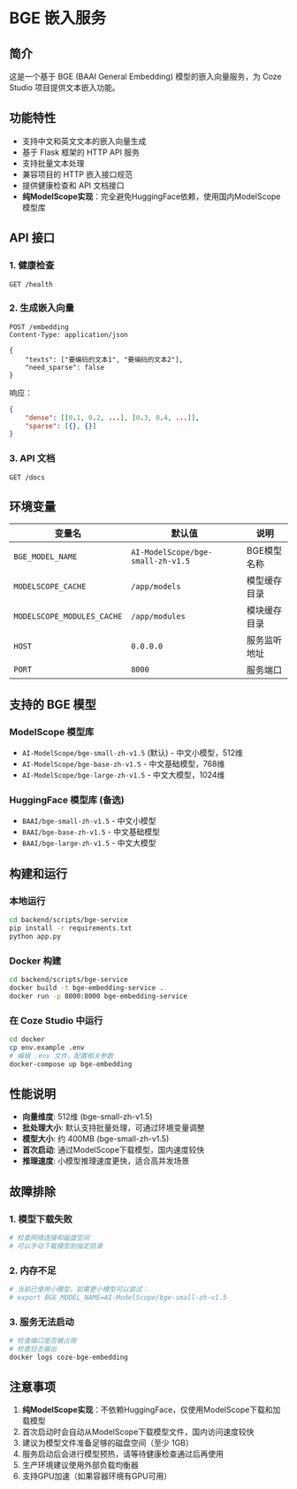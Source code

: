 # BGE 嵌入服务

## 简介

这是一个基于 BGE (BAAI General Embedding) 模型的嵌入向量服务，为 Coze Studio 项目提供文本嵌入功能。

## 功能特性

- 支持中文和英文文本的嵌入向量生成
- 基于 Flask 框架的 HTTP API 服务
- 支持批量文本处理
- 兼容项目的 HTTP 嵌入接口规范
- 提供健康检查和 API 文档接口
- **纯ModelScope实现**：完全避免HuggingFace依赖，使用国内ModelScope模型库

## API 接口

### 1. 健康检查
```
GET /health
```

### 2. 生成嵌入向量
```
POST /embedding
Content-Type: application/json

{
    "texts": ["要编码的文本1", "要编码的文本2"],
    "need_sparse": false
}
```

响应：
```json
{
    "dense": [[0.1, 0.2, ...], [0.3, 0.4, ...]],
    "sparse": [{}, {}]
}
```

### 3. API 文档
```
GET /docs
```

## 环境变量

| 变量名 | 默认值 | 说明 |
|--------|--------|------|
| `BGE_MODEL_NAME` | `AI-ModelScope/bge-small-zh-v1.5` | BGE模型名称 |
| `MODELSCOPE_CACHE` | `/app/models` | 模型缓存目录 |
| `MODELSCOPE_MODULES_CACHE` | `/app/modules` | 模块缓存目录 |
| `HOST` | `0.0.0.0` | 服务监听地址 |
| `PORT` | `8000` | 服务端口 |

## 支持的 BGE 模型

### ModelScope 模型库
- `AI-ModelScope/bge-small-zh-v1.5` (默认) - 中文小模型，512维
- `AI-ModelScope/bge-base-zh-v1.5` - 中文基础模型，768维
- `AI-ModelScope/bge-large-zh-v1.5` - 中文大模型，1024维

### HuggingFace 模型库 (备选)
- `BAAI/bge-small-zh-v1.5` - 中文小模型
- `BAAI/bge-base-zh-v1.5` - 中文基础模型
- `BAAI/bge-large-zh-v1.5` - 中文大模型

## 构建和运行

### 本地运行
```bash
cd backend/scripts/bge-service
pip install -r requirements.txt
python app.py
```

### Docker 构建
```bash
cd backend/scripts/bge-service
docker build -t bge-embedding-service .
docker run -p 8000:8000 bge-embedding-service
```

### 在 Coze Studio 中运行
```bash
cd docker
cp env.example .env
# 编辑 .env 文件，配置相关参数
docker-compose up bge-embedding
```

## 性能说明

- **向量维度**: 512维 (bge-small-zh-v1.5)
- **批处理大小**: 默认支持批量处理，可通过环境变量调整
- **模型大小**: 约 400MB (bge-small-zh-v1.5)
- **首次启动**: 通过ModelScope下载模型，国内速度较快
- **推理速度**: 小模型推理速度更快，适合高并发场景

## 故障排除

### 1. 模型下载失败
```bash
# 检查网络连接和磁盘空间
# 可以手动下载模型到指定目录
```

### 2. 内存不足
```bash
# 当前已使用小模型，如需更小模型可以尝试：
# export BGE_MODEL_NAME=AI-ModelScope/bge-small-zh-v1.5
```

### 3. 服务无法启动
```bash
# 检查端口是否被占用
# 检查日志输出
docker logs coze-bge-embedding
```

## 注意事项

1. **纯ModelScope实现**：不依赖HuggingFace，仅使用ModelScope下载和加载模型
2. 首次启动时会自动从ModelScope下载模型文件，国内访问速度较快
3. 建议为模型文件准备足够的磁盘空间（至少 1GB）
4. 服务启动后会进行模型预热，请等待健康检查通过后再使用
5. 生产环境建议使用外部负载均衡器
6. 支持GPU加速（如果容器环境有GPU可用） 